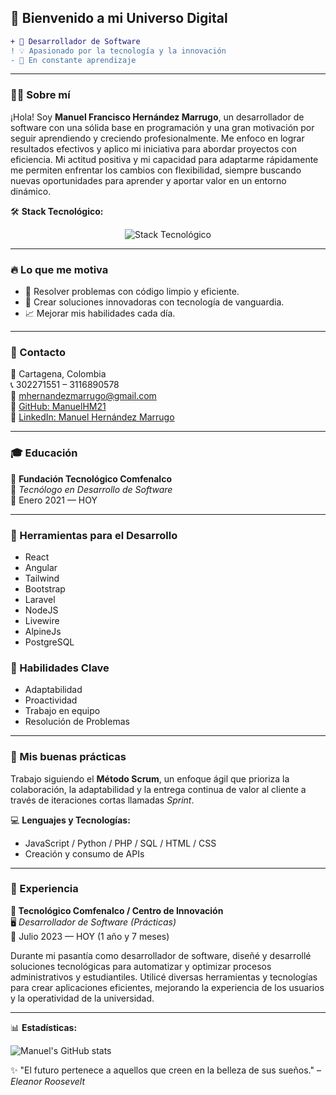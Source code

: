 ## 🌌 Bienvenido a mi Universo Digital

```diff
+ 🚀 Desarrollador de Software
! 💡 Apasionado por la tecnología y la innovación
- 🌱 En constante aprendizaje
```

---

### 👨‍💻 Sobre mí
¡Hola! Soy **Manuel Francisco Hernández Marrugo**, un desarrollador de software con una sólida base en programación y una gran motivación por seguir aprendiendo y creciendo profesionalmente. Me enfoco en lograr resultados efectivos y aplico mi iniciativa para abordar proyectos con eficiencia. Mi actitud positiva y mi capacidad para adaptarme rápidamente me permiten enfrentar los cambios con flexibilidad, siempre buscando nuevas oportunidades para aprender y aportar valor en un entorno dinámico.

🛠 **Stack Tecnológico:**

<p align="center">
  <img src="https://skillicons.dev/icons?i=react,angular,livewire,tailwind,bootstrap,laravel,nodejs,alpinejs,postgresql" alt="Stack Tecnológico" />
</p>

---

### 🔥 Lo que me motiva
- 🚀 Resolver problemas con código limpio y eficiente.
- 🤖 Crear soluciones innovadoras con tecnología de vanguardia.
- 📈 Mejorar mis habilidades cada día.

---

### 📡 Contacto
📍 Cartagena, Colombia  
📞 302271551 – 3116890578  
📧 [mhernandezmarrugo@gmail.com](mailto:mhernandezmarrugo@gmail.com)  
🔗 [GitHub: ManuelHM21](https://github.com/ManuelHM21)  
🔗 [LinkedIn: Manuel Hernández Marrugo](https://www.linkedin.com/in/manuel-hernandez-marrugo-29994723b)

---

### 🎓 Educación
📌 **Fundación Tecnológico Comfenalco**  
📖 *Tecnólogo en Desarrollo de Software*  
📅 Enero 2021 — HOY  

---

### 🔧 Herramientas para el Desarrollo
- React
- Angular
- Tailwind
- Bootstrap
- Laravel
- NodeJS
- Livewire
- AlpineJs
- PostgreSQL

### 🚀 Habilidades Clave
- Adaptabilidad
- Proactividad
- Trabajo en equipo
- Resolución de Problemas

---

### 📌 Mis buenas prácticas
Trabajo siguiendo el **Método Scrum**, un enfoque ágil que prioriza la colaboración, la adaptabilidad y la entrega continua de valor al cliente a través de iteraciones cortas llamadas *Sprint*.

💻 **Lenguajes y Tecnologías:**
- JavaScript / Python / PHP / SQL / HTML / CSS
- Creación y consumo de APIs

---

### 💼 Experiencia
**📌 Tecnológico Comfenalco / Centro de Innovación**  
🖥️ *Desarrollador de Software (Prácticas)*  
📅 Julio 2023 — HOY (1 año y 7 meses)

Durante mi pasantía como desarrollador de software, diseñé y desarrollé soluciones tecnológicas para automatizar y optimizar procesos administrativos y estudiantiles. Utilicé diversas herramientas y tecnologías para crear aplicaciones eficientes, mejorando la experiencia de los usuarios y la operatividad de la universidad.

---

📊 **Estadísticas:**

![Manuel's GitHub stats](https://github-readme-stats.vercel.app/api?username=ManuelHM21&show_icons=true&theme=radical)

✨ "El futuro pertenece a aquellos que creen en la belleza de sus sueños." – *Eleanor Roosevelt*
